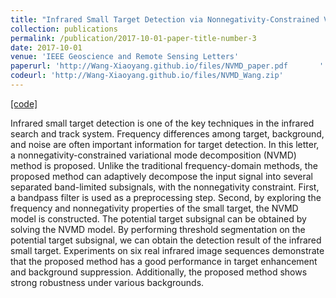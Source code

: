 ```yaml
---
title: "Infrared Small Target Detection via Nonnegativity-Constrained Variational Mode Decomposition"
collection: publications
permalink: /publication/2017-10-01-paper-title-number-3
date: 2017-10-01
venue: 'IEEE Geoscience and Remote Sensing Letters'
paperurl: 'http://Wang-Xiaoyang.github.io/files/NVMD_paper.pdf       '
codeurl: 'http://Wang-Xiaoyang.github.io/files/NVMD_Wang.zip'
---
```


<a href='http://Wang-Xiaoyang.github.io/files/NVMD_Wang.zip'>[code]</a>

Infrared small target detection is one of the key techniques in the infrared search and track system. Frequency differences among target, background, and noise are often important information for target detection. In this letter, a nonnegativity-constrained variational mode decomposition (NVMD) method is proposed. Unlike the traditional frequency-domain methods, the proposed method can adaptively decompose the input signal into several separated band-limited subsignals, with the nonnegativity constraint. First, a bandpass filter is used as a preprocessing step. Second, by exploring the frequency and nonnegativity properties of the small target, the NVMD model is constructed. The potential target subsignal can be obtained by solving the NVMD model. By performing threshold segmentation on the potential target subsignal, we can obtain the detection result of the infrared small target. Experiments on six real infrared image sequences demonstrate that the proposed method has a good performance in target enhancement and background suppression. Additionally, the proposed method shows strong robustness under various backgrounds.
